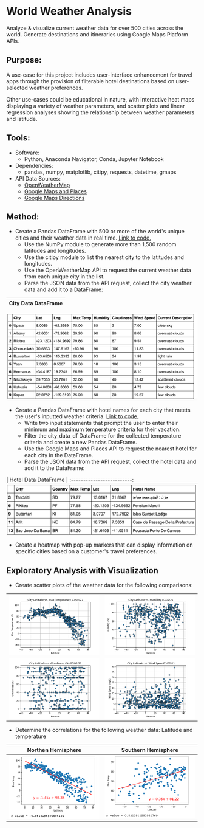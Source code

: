 # World Weather Analysis
Analyze & visualize current weather data for over 500 cities across the world. Generate destinations and itineraries using Google Maps Platform APIs. 

## Purpose: 
A use-case for this project includes user-interface enhancement for travel apps through the provision of filterable hotel destinations based on user-selected weather preferences. 

Other use-cases could be educational in nature, with interactive heat maps displaying a variety of weather parameters, and scatter plots and linear regression analyses showing the relationship between weather parameters and latitude. 

## Tools: 
- Software: 
  - Python, Anaconda Navigator, Conda, Jupyter Notebook 
- Dependencies: 
  - pandas, numpy, matplotlib, citipy, requests, datetime, gmaps 
- API Data Sources: 
  -    [OpenWeatherMap](https://openweathermap.org/current) 
  -    [Google Maps and Places](https://developers.google.com/maps/documentation/places/web-service/search) 
  -    [Google Maps Directions](https://developers.google.com/maps/documentation/directions/overview)

## Method: 

- Create a Pandas DataFrame with 500 or more of the world's unique cities and their weather data in real time. [Link to code.](https://github.com/npvandyke/World_Weather_Analysis/blob/main/Weather_Database/Weather_Database.ipynb) 
  - Use the NumPy module to generate more than 1,500 random latitudes and longitudes.
  - Use the citipy module to list the nearest city to the latitudes and longitudes.
  - Use the OpenWeatherMap API to request the current weather data from each unique city in the list.
  - Parse the JSON data from the API request, collect the city weather data and add it to a DataFrame:

| City Data DataFrame | 
:-------------------------:|
![city_data_df](weather_data/city_data_df.png)  

- Create a Pandas DataFrame with hotel names for each city that meets the user's inputted weather criteria. [Link to code.](https://github.com/npvandyke/World_Weather_Analysis/blob/main/VacationPy.ipynb)
  -   Write two input statements that prompt the user to enter their minimum and maximum temperature criteria for their vacation.
  -   Filter the city_data_df DataFrame for the collected temperature criteria and create a new Pandas DataFrame.
  -   Use the Google Maps and Places API to request the nearest hotel for each city in the DataFrame. 
  -   Parse the JSON data from the API request, collect the hotel data and add it to the DataFrame: 
  
| Hotel Data DataFrame |
:-------------------------:
![hotels_df](weather_data/hotels_df.png)

- Create a heatmap with pop-up markers that can display information on specific cities based on a customer's travel preferences.

## Exploratory Analysis with Visualization

- Create scatter plots of the weather data for the following comparisons:

|                          |                           |
:-------------------------:|:-------------------------:
![Lat_vs_Max_Temp](weather_data/Fig1.png) | ![Lat vs Humidity](weather_data/Fig2.png)
![Lat vs Cloudiness](weather_data/Fig3.png) | ![Lat vs Wind Speed](weather_data/Fig4.png)


- Determine the correlations for the following weather data:
Latitude and temperature

|  Northen Hemisphere | Southern Hemisphere |
:-------------------------:|:-------------------------:
![Lat_vs_Max_Temp](weather_data/temp_northern.png) | ![Lat vs Humidity](weather_data/temp_southern.png)
